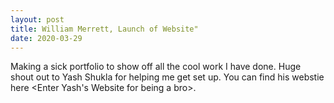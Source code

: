 ```yaml
---
layout: post
title: William Merrett, Launch of Website"
date: 2020-03-29
---
```


Making a sick portfolio to show off all the cool work I have done. Huge
shout out to Yash Shukla for helping me get set up. You can find his webstie
here <Enter Yash's Website for being a bro>.
